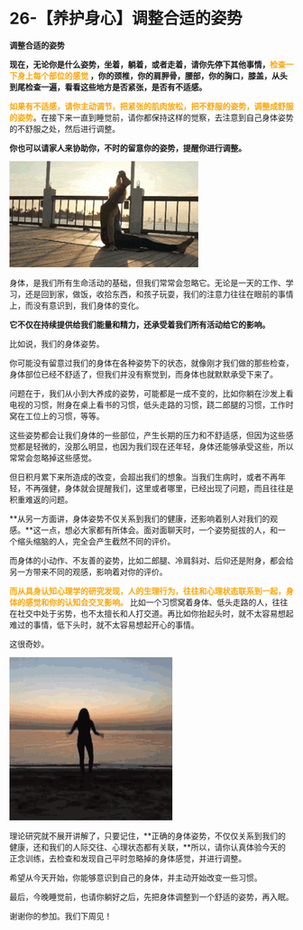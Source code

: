 # 26-【养护身心】调整合适的姿势

**调整合适的姿势**

**现在，无论你是什么姿势，坐着，躺着，或者走着，请你先停下其他事情，<font color="orange">检查一下身上每个部位的感觉</font> ，你的颈椎，你的肩胛骨，腰部，你的胸口，膝盖，从头到尾检查一遍，看看这些地方是否紧张，是否有不适感。**

<font color="orange">**如果有不适感，请你主动调节，把紧张的肌肉放松，把不舒服的姿势，调整成舒服的姿势**</font>。在接下来一直到睡觉前，请你都保持这样的觉察，去注意到自己身体姿势的不舒服之处，然后进行调整。

**你也可以请家人来协助你，不时的留意你的姿势，提醒你进行调整。**

![img](26-【养护身心】调整合适的姿势.assets/0-20200727151246050.gif)

 

身体，是我们所有生命活动的基础，但我们常常会忽略它。无论是一天的工作、学习，还是回到家，做饭，收拾东西，和孩子玩耍，我们的注意力往往在眼前的事情上，而没有意识到，我们身体的变化。

**它不仅在持续提供给我们能量和精力，还承受着我们所有活动给它的影响。**

比如说，我们的身体姿势。

你可能没有留意过我们的身体在各种姿势下的状态，就像刚才我们做的那些检查，身体部位已经不舒适了，但我们并没有察觉到，而身体也就默默承受下来了。

问题在于，我们从小到大养成的姿势，可能都是一成不变的，比如你躺在沙发上看电视的习惯，附身在桌上看书的习惯，低头走路的习惯，跷二郎腿的习惯，工作时窝在工位上的习惯，等等。

这些姿势都会让我们身体的一些部位，产生长期的压力和不舒适感，但因为这些感觉都是轻微的，没那么明显，也因为我们现在还年轻，身体还能够承受这些，所以常常会忽略掉这些感觉。

但日积月累下来所造成的改变，会超出我们的想象。当我们生病时，或者不再年轻，不再强健，身体就会提醒我们，这里或者哪里，已经出现了问题，而且往往是积重难返的问题。

**从另一方面讲，身体姿势不仅关系到我们的健康，还影响着别人对我们的观感。**这一点，想必大家都有所体会。面对面聊天时，一个姿势挺拔的人，和一个缩头缩脑的人，完全会产生截然不同的评价。 

而身体的小动作、不友善的姿势，比如二郎腿、冷肩斜对、后仰还是附身，都会给另一方带来不同的观感，影响着对你的评价。

**<font color="orange">而从具身认知心理学的研究发现，人的生理行为，往往和心理状态联系到一起，身体的感觉和你的认知会交叉影响。</font>** 比如一个习惯窝着身体、低头走路的人，往往在社交中处于劣势，也不太擅长和人打交道。再比如你抬起头时，就不太容易想起难过的事情，低下头时，就不太容易想起开心的事情。 

这很奇妙。

![img](26-【养护身心】调整合适的姿势.assets/0-20200727151312251.gif)

 

理论研究就不展开讲解了，只要记住，**正确的身体姿势，不仅仅关系到我们的健康，还和我们的人际交往、心理状态都有关联，**所以，请你认真体验今天的正念训练，去检查和发现自己平时忽略掉的身体感觉，并进行调整。

希望从今天开始，你能够意识到自己的身体，并主动开始改变一些习惯。 

最后，今晚睡觉前，也请你躺好之后，先把身体调整到一个舒适的姿势，再入眠。

谢谢你的参加。我们下周见！